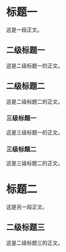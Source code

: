 # 标题一
这是一段正文。
## 二级标题一
这是二级标题一的正文。
## 二级标题二
这是二级标题二的正文。
### 三级标题一
这是三级标题一的正文。
### 三级标题二
这是三级标题二的正文。
# 标题二
这是另一段正文。
## 二级标题三
这是二级标题三的正文。